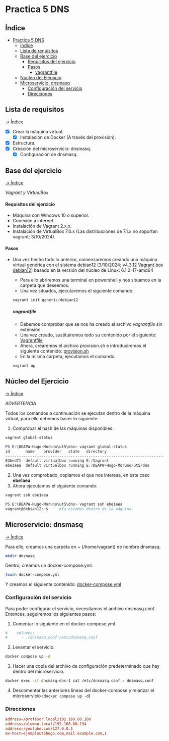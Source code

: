 # Practica 5 DNS

## Índice

- [Practica 5 DNS](#practica-5-dns)
  - [Índice](#índice)
  - [Lista de requisitos](#lista-de-requisitos)
  - [Base del ejercicio](#base-del-ejercicio)
      - [Requisitos del ejercicio](#requisitos-del-ejercicio)
      - [Pasos](#pasos)
        - [vagrantfile](#vagrantfile)
  - [Núcleo del Ejercicio](#núcleo-del-ejercicio)
  - [Microservicio: dnsmasq](#microservicio-dnsmasq)
    - [Configuración del servicio](#configuración-del-servicio)
    - [Direcciones](#direcciones)


## Lista de requisitos 

[-> Índice](#índice)

- [x] Crear la máquina virtual.
  - [x] Instalación de Docker (A través del provision).
- [x] Estructura.
- [x] Creación del microservicio: dnsmasq.
  - [x] Configuración de dnsmasq.

## Base del ejercicio 

[-> Índice](#índice)

*Vagrant y VirtualBox*

#### Requisitos del ejercicio

- Máquina con Windows 10 o superior.
- Conexión a internet.
- Instalación de Vagrant 2.x.x.
- Instalación de VirtualBox 7.0.x (Las distribuciones de 7.1.x no soportan vagrant; 3/10/2024).

#### Pasos

- Una vez hecho todo lo anterior, comenzaremos creando una máquina virtual genérica con el sistema debian12 (3/10/2024; v4.3.12 [Vagrant box debian12](https://app.vagrantup.com/generic/boxes/debian12)) basado en la versión del núcleo de Linux: 6.1.0-17-amd64

  - Para ello abriremos una terminal en powershell y nos situamos en la carpeta que deseemos.
  - Una vez situados, ejecutaremos el siguiente comando:
  ```powershell
  vagrant init generic/debian12
  ```

  ##### vagrantfile

  - Debemos comprobar que se nos ha creado el archivo *vagrantfile* sin extensión.
  - Una vez creado, sustituiremos todo su contenido por el siguiente:
  [Vagrantfile](./Vagrantfile)
  - Ahora, crearemos el archivo provision.sh e introduciremos el siguiente contenido:
  [provision.sh](./provision.sh)
  - En la misma carpeta, ejecutamos el comando:
  ```powershell
  vagrant up
  ```

## Núcleo del Ejercicio 

[-> Índice](#índice)

*ADVERTENCIA*

Todos los comandos a continuación se ejecutan dentro de la máquina virtual, para ello debemos hacer lo siguiente:
1. Comprobar el hash de las máquinas disponibles:
```powershell
vagrant global-status

PS E:\DEAPW-Hugo-Moruno\ut5\dns> vagrant global-status
id       name    provider   state   directory
--------------------------------------------------------------------------
84bed71  default virtualbox running E:/Vagrant
ebe1aea  default virtualbox running E:/DEAPW-Hugo-Moruno/ut5/dns
```
2. Una vez comprobado, copiamos el que nos interesa, en este caso **ebe1aea**.
3. Ahora ejecutamos el siguiente comando:
```powershell
vagrant ssh ebe1aea

PS E:\DEAPW-Hugo-Moruno\ut5\dns> vagrant ssh ebe1aea
vagrant@debian12:~$     #Ya estamos dentro de la máquina.
```

## Microservicio: dnsmasq

[-> Índice](#índice)

Para ello, creamos una carpeta en ~ (/home/vagrant) de nombre dnsmasq.
```bash
mkdir dnsmasq
```

Dentro, creamos un docker-compose.yml.
```bash
touch docker-compose.yml
```

Y creamos el siguiente contenido:
[docker-compose.yml](./dnsmasq/docker-compose.yml)


### Configuración del servicio

Para poder configurar el servicio, necesitamos el archivo dnsmasq.conf. Entonces, seguiremos los siguientes pasos:

1. Comentar lo siguiente en el docker-compose.yml.

```yml
#    volumes:
#      - ./dnsmasq.conf:/etc/dnsmasq.conf
```

2. Levantar el servicio.

```bash 
docker compose up -d
```

3. Hacer una copia del archivo de configuración predeterminado que hay dentro del microservicio.

```bash
docker exec -it dnsmasq-dns-1 cat /etc/dnsmasq.conf > dnsmasq.conf
```

4. Descomentar las anteriores líneas del docker-compose y relanzar el microservicio (```docker compose up -d```)

### Direcciones

```conf
address=/profesor.local/192.168.60.100  
address=/alumno.local/192.168.60.194  
address=/youtube.com/127.0.0.1 
mx-host=ejemplout5hugo.com,mail.example.com,1
```
